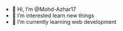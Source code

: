 - 👋 Hi, I’m @Mohd-Azhar17
- 👀 I’m interested learn new things 
- 🌱 I’m currently learning web development

<!---
Mohd-Azhar17/Mohd-Azhar17 is a ✨ special ✨ repository because its `README.md` (this file) appears on your GitHub profile.
You can click the Preview link to take a look at your changes.
--->
